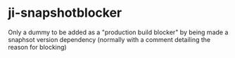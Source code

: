 # ji-snapshotblocker
Only a dummy to be added as a "production build blocker" by being made a snaphsot version dependency (normally with a comment detailing the reason for blocking)
